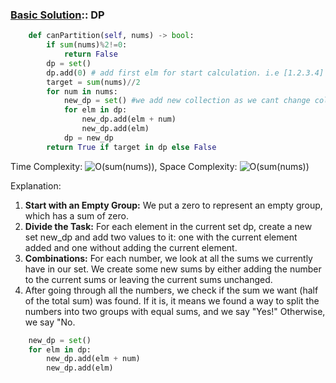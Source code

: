 ### [Basic Solution](/DynamicProgramming/SubsetSum/basic_sol.py):: DP

```python
    def canPartition(self, nums) -> bool:
        if sum(nums)%2!=0:
            return False
        dp = set()
        dp.add(0) # add first elm for start calculation. i.e [1.2.3.4] 0 +1. 0 +11. We need option to add elm itself to output.
        target = sum(nums)//2
        for num in nums: 
            new_dp = set() #we add new collection as we cant change collection that we are runnig on.
            for elm in dp: 
                new_dp.add(elm + num)
                new_dp.add(elm)
            dp = new_dp
        return True if target in dp else False 
```

Time Complexity: ![O(sum(nums))](<https://latex.codecogs.com/svg.image?\inline&space;O(sum(nums))>), Space Complexity: ![O(sum(nums))](<https://latex.codecogs.com/svg.image?\inline&space;O(sum(nums))>)

Explanation:
1) <b>Start with an Empty Group:</b> We put a zero  to represent an empty group,  which has a sum of zero.
2) <b>Divide the Task:</b> For each element in the current set dp, create a new set new_dp and add two values to it: one with the current element added and one without adding the current element.
3) <b>Combinations:</b> For each number, we look at all the sums we currently have in our set. We create some new sums by either adding the number to the current sums or leaving the current sums unchanged.
4) After going through all the numbers, we check if the sum we want (half of the total sum) was found. If it is, it means we found a way to split the numbers into two groups with equal sums, and we say "Yes!" Otherwise, we say "No.
```python
    new_dp = set()
    for elm in dp:
        new_dp.add(elm + num)
        new_dp.add(elm)
```
